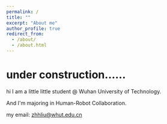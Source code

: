 ```yaml
---
permalink: /
title: ""
excerpt: "About me"
author_profile: true
redirect_from: 
  - /about/
  - /about.html
---
```



under construction……
======
hi
I am a little little student @ Wuhan University of Technology.

And I'm majoring in Human-Robot Collaboration.

my email: zhhliu@whut.edu.cn

